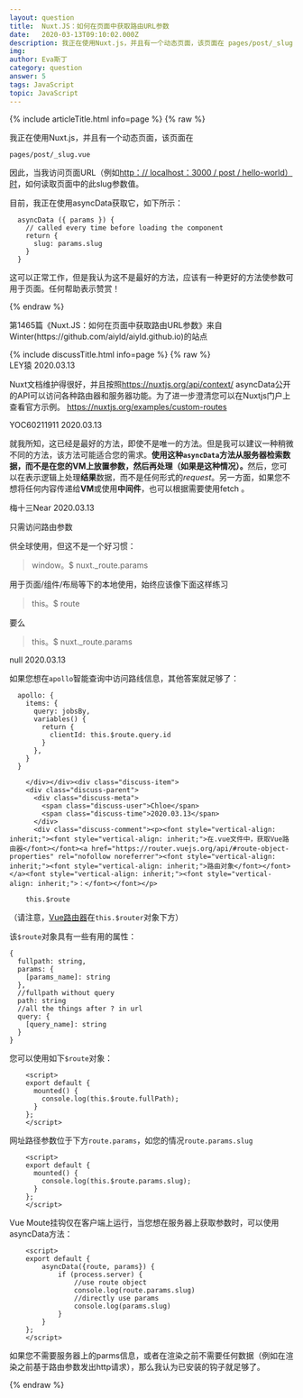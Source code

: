 ```yaml
---
layout: question
title:  Nuxt.JS：如何在页面中获取路由URL参数
date:   2020-03-13T09:10:02.000Z
description: 我正在使用Nuxt.js，并且有一个动态页面，该页面在 pages/post/_slug.vue因此，当我访问页面URL（例如http：// l...
img: 
author: Eva斯丁
category: question
answer: 5
tags: JavaScript
topic: JavaScript
---
```

<div class="article-root">
  <div class="article">
    {% include articleTitle.html info=page %}
    {% raw %}
    <div class="article-content"><p><font style="vertical-align: inherit;"><font style="vertical-align: inherit;">我正在使用Nuxt.js，并且有一个动态页面，该页面在 </font></font></p>

<pre><code>pages/post/_slug.vue
</code></pre>

<p><font style="vertical-align: inherit;"><font style="vertical-align: inherit;">因此，当我访问页面URL（例如</font></font><a href="http://localhost:3000/post/hello-world" rel="noreferrer"><font style="vertical-align: inherit;"><font style="vertical-align: inherit;">http：// localhost：3000 / post / hello-world）时</font></font></a><font style="vertical-align: inherit;"><font style="vertical-align: inherit;">，如何读取页面中的此slug参数值。</font></font></p>

<p><font style="vertical-align: inherit;"><font style="vertical-align: inherit;">目前，我正在使用asyncData获取它，如下所示：</font></font></p>

<pre><code>  asyncData ({ params }) {<font></font>
    // called every time before loading the component<font></font>
    return {<font></font>
      slug: params.slug<font></font>
    }<font></font>
  }<font></font>
</code></pre>

<p><font style="vertical-align: inherit;"><font style="vertical-align: inherit;">这可以正常工作，但是我认为这不是最好的方法，应该有一种更好的方法使参数可用于页面。</font><font style="vertical-align: inherit;">任何帮助表示赞赏！</font></font></p></div>
    {% endraw %}
  </div>
  <p class="winter_mark">第1465篇《Nuxt.JS：如何在页面中获取路由URL参数》来自Winter(https://github.com/aiyld/aiyld.github.io)的站点</p>
  <div class="discuss-wrapper">
    {% include discussTitle.html info=page %}
    {% raw %}
    <div class="discuss-item">
        <div class="discuss-parent">
          <div class="discuss-meta">
            <span class="discuss-user">LEY猿</span>
            <span class="discuss-time">2020.03.13</span>
          </div>
          <div class="discuss-comment"><p><font style="vertical-align: inherit;"><font style="vertical-align: inherit;">Nuxt文档维护得很好，并且按照</font></font><a href="https://nuxtjs.org/api/context/" rel="nofollow noreferrer"><font style="vertical-align: inherit;"><font style="vertical-align: inherit;">https://nuxtjs.org/api/context/</font></font></a><font style="vertical-align: inherit;"><font style="vertical-align: inherit;"> asyncData公开的API可以访问各种路由器和服务器功能。</font><font style="vertical-align: inherit;">为了进一步澄清您可以在Nuxtjs门户上查看官方示例。
</font></font><a href="https://nuxtjs.org/examples/custom-routes" rel="nofollow noreferrer"><font style="vertical-align: inherit;"><font style="vertical-align: inherit;">https://nuxtjs.org/examples/custom-routes</font></font></a></p></div>
        </div></div><div class="discuss-item">
        <div class="discuss-parent">
          <div class="discuss-meta">
            <span class="discuss-user">YOC60211911</span>
            <span class="discuss-time">2020.03.13</span>
          </div>
          <div class="discuss-comment"><p><font style="vertical-align: inherit;"><font style="vertical-align: inherit;">就我所知，这已经是最好的方法，即使不是唯一的方法。</font><font style="vertical-align: inherit;">但是我可以建议一种稍微不同的方法，该方法可能适合您的需求。</font></font><strong><font style="vertical-align: inherit;"><font style="vertical-align: inherit;">使用这种</font></font><code>asyncData</code><font style="vertical-align: inherit;"><font style="vertical-align: inherit;">方法从服务器检索数据，而不是在您的VM上放置参数，然后再处理（如果是这种情况）。</font></font></strong><font style="vertical-align: inherit;"><font style="vertical-align: inherit;">然后，您可以</font><font style="vertical-align: inherit;">在表示逻辑上</font><font style="vertical-align: inherit;">处理</font></font><strong><font style="vertical-align: inherit;"><font style="vertical-align: inherit;">结果</font></font></strong><font style="vertical-align: inherit;"><font style="vertical-align: inherit;">数据，而不是任何形式的</font></font><em><font style="vertical-align: inherit;"><font style="vertical-align: inherit;">request</font></font></em><font style="vertical-align: inherit;"><font style="vertical-align: inherit;">。</font><font style="vertical-align: inherit;">另一方面，如果您不想将任何内容传递给</font></font><strong><font style="vertical-align: inherit;"><font style="vertical-align: inherit;">VM</font></font></strong><font style="vertical-align: inherit;"><font style="vertical-align: inherit;">或使用</font></font><strong><font style="vertical-align: inherit;"><font style="vertical-align: inherit;">中间件</font></font></strong><font style="vertical-align: inherit;"><font style="vertical-align: inherit;">，也可以根据需要</font><font style="vertical-align: inherit;">使用fetch </font><font style="vertical-align: inherit;">。</font></font></p></div>
        </div></div><div class="discuss-item">
        <div class="discuss-parent">
          <div class="discuss-meta">
            <span class="discuss-user">梅十三Near</span>
            <span class="discuss-time">2020.03.13</span>
          </div>
          <div class="discuss-comment"><p><font style="vertical-align: inherit;"><font style="vertical-align: inherit;">只需访问路由参数 </font></font></p>

<p><font style="vertical-align: inherit;"><font style="vertical-align: inherit;">供全球使用，但这不是一个好习惯： </font></font></p>

<blockquote>
  <p><font style="vertical-align: inherit;"><font style="vertical-align: inherit;">window。$ nuxt._route.params</font></font></p>
</blockquote>

<p><font style="vertical-align: inherit;"><font style="vertical-align: inherit;">用于页面/组件/布局等下的本地使用，始终应该像下面这样练习</font></font></p>

<blockquote>
  <p><font style="vertical-align: inherit;"><font style="vertical-align: inherit;">this。$ route</font></font></p>
</blockquote>

<p><font style="vertical-align: inherit;"><font style="vertical-align: inherit;">要么</font></font></p>

<blockquote>
  <p><font style="vertical-align: inherit;"><font style="vertical-align: inherit;">this。$ nuxt._route.params</font></font></p>
</blockquote></div>
        </div></div><div class="discuss-item">
        <div class="discuss-parent">
          <div class="discuss-meta">
            <span class="discuss-user">null</span>
            <span class="discuss-time">2020.03.13</span>
          </div>
          <div class="discuss-comment"><p><font style="vertical-align: inherit;"><font style="vertical-align: inherit;">如果您想在</font></font><code>apollo</code><font style="vertical-align: inherit;"><font style="vertical-align: inherit;">智能查询中</font><font style="vertical-align: inherit;">访问路线信息，其他答案就足够了</font><font style="vertical-align: inherit;">：</font></font></p>

<pre><code>  apollo: {<font></font>
    items: {<font></font>
      query: jobsBy,<font></font>
      variables() {<font></font>
        return {<font></font>
          clientId: this.$route.query.id<font></font>
        }<font></font>
      },<font></font>
    }<font></font>
  }<font></font>
</code></pre></div>
        </div></div><div class="discuss-item">
        <div class="discuss-parent">
          <div class="discuss-meta">
            <span class="discuss-user">Chloe</span>
            <span class="discuss-time">2020.03.13</span>
          </div>
          <div class="discuss-comment"><p><font style="vertical-align: inherit;"><font style="vertical-align: inherit;">在.vue文件中，获取Vue路由器</font></font><a href="https://router.vuejs.org/api/#route-object-properties" rel="nofollow noreferrer"><font style="vertical-align: inherit;"><font style="vertical-align: inherit;">路由对象</font></font></a><font style="vertical-align: inherit;"><font style="vertical-align: inherit;">：</font></font></p>

<pre><code>    this.$route
</code></pre>

<p><font style="vertical-align: inherit;"><font style="vertical-align: inherit;">（请注意，</font></font><a href="https://router.vuejs.org" rel="nofollow noreferrer"><font style="vertical-align: inherit;"><font style="vertical-align: inherit;">Vue路由器</font></font></a><font style="vertical-align: inherit;"><font style="vertical-align: inherit;">在</font></font><code>this.$router</code><font style="vertical-align: inherit;"><font style="vertical-align: inherit;">对象</font><font style="vertical-align: inherit;">下方</font><font style="vertical-align: inherit;">）</font></font></p>

<p><font style="vertical-align: inherit;"><font style="vertical-align: inherit;">该</font></font><code>$route</code><font style="vertical-align: inherit;"><font style="vertical-align: inherit;">对象具有一些有用的属性：</font></font></p>

<pre><code>{<font></font>
  fullpath: string,<font></font>
  params: {<font></font>
    [params_name]: string<font></font>
  },<font></font>
  //fullpath without query<font></font>
  path: string<font></font>
  //all the things after ? in url<font></font>
  query: {<font></font>
    [query_name]: string<font></font>
  }<font></font>
}<font></font>
</code></pre>

<p><font style="vertical-align: inherit;"><font style="vertical-align: inherit;">您可以使用如下</font></font><code>$route</code><font style="vertical-align: inherit;"><font style="vertical-align: inherit;">对象：</font></font></p>

<pre><code>    &lt;script&gt;<font></font>
    export default {<font></font>
      mounted() {<font></font>
        console.log(this.$route.fullPath);<font></font>
      }<font></font>
    };<font></font>
    &lt;/script&gt;<font></font>
</code></pre>

<p><font style="vertical-align: inherit;"><font style="vertical-align: inherit;">网址路径参数位于下方</font></font><code>route.params</code><font style="vertical-align: inherit;"><font style="vertical-align: inherit;">，如您的情况</font></font><code>route.params.slug</code></p>

<pre><code>    &lt;script&gt;<font></font>
    export default {<font></font>
      mounted() {<font></font>
        console.log(this.$route.params.slug);<font></font>
      }<font></font>
    };<font></font>
    &lt;/script&gt;<font></font>
</code></pre>

<p><font style="vertical-align: inherit;"><font style="vertical-align: inherit;">Vue Moute挂钩仅在客户端上运行，当您想在服务器上获取参数时，可以使用asyncData方法：</font></font></p>

<pre><code>    &lt;script&gt;<font></font>
    export default {<font></font>
        asyncData({route, params}) {<font></font>
            if (process.server) {<font></font>
                //use route object<font></font>
                console.log(route.params.slug)<font></font>
                //directly use params<font></font>
                console.log(params.slug)<font></font>
            }<font></font>
        }<font></font>
    };<font></font>
    &lt;/script&gt;<font></font>
</code></pre>

<p><font style="vertical-align: inherit;"><font style="vertical-align: inherit;">如果您不需要服务器上的parms信息，或者在渲染之前不需要任何数据（例如在渲染之前基于路由参数发出http请求），那么我认为已安装的钩子就足够了。</font></font></p></div>
        </div></div>
    {% endraw %}
  </div>
<div>
